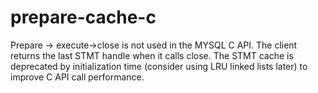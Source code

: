 # prepare-cache-c
Prepare -> execute->close is not used in the MYSQL C API. The client returns the last STMT handle when it calls close. The STMT cache is deprecated by initialization time (consider using LRU linked lists later) to improve C API call performance.
